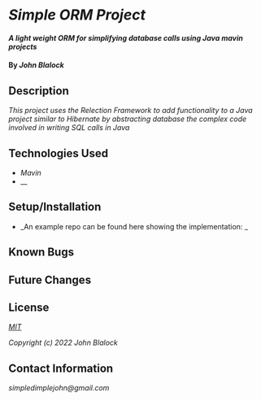 # _Simple ORM Project_

#### _A light weight ORM for simplifying database calls using Java mavin projects_
#### By _**John Blalock**_

## Description

_This project uses the Relection Framework to add functionality to a Java project similar to Hibernate by abstracting database the complex code involved in writing SQL calls in Java_

## Technologies Used

* _Mavin_
* __

## Setup/Installation

* _An example repo can be found here showing the implementation: _

## Known Bugs

## Future Changes

## License

_[MIT](https://opensource.org/licenses/MIT)_

_Copyright (c) 2022 John Blalock_

## Contact Information

_simpledimplejohn@gmail.com_
